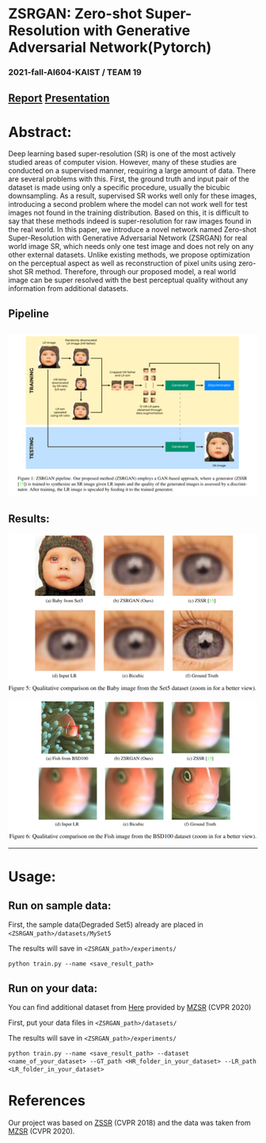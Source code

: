 # ZSRGAN: Zero-shot Super-Resolution with Generative Adversarial Network(Pytorch)
### 2021-fall-AI604-KAIST /  TEAM 19
[Report]()
[Presentation](https://www.youtube.com/watch?v=EquVMzSdkHo&list=PLgaQUWOjONyV9f1LK30reH6gCj14PcUot)
-----------------

# Abstract:
Deep learning based super-resolution (SR) is one of the
most actively studied areas of computer vision. However,
many of these studies are conducted on a supervised manner, requiring a large amount of data. There are several
problems with this. First, the ground truth and input pair of
the dataset is made using only a specific procedure, usually
the bicubic downsampling. As a result, supervised SR works
well only for these images, introducing a second problem
where the model can not work well for test images not found
in the training distribution. Based on this, it is difficult to
say that these methods indeed is super-resolution for raw
images found in the real world. In this paper, we introduce a
novel network named Zero-shot Super-Resolution with Generative Adversarial Network (ZSRGAN) for real world image SR, which needs only one test image and does not rely
on any other external datasets. Unlike existing methods,
we propose optimization on the perceptual aspect as well
as reconstruction of pixel units using zero-shot SR method.
Therefore, through our proposed model, a real world image can be super resolved with the best perceptual quality
without any information from additional datasets.


## Pipeline

## ![pipline](./figs/pipline.png)

## Results:

![Result1](./figs/Result1.png)



![Result2](./figs/Result2.png)

----------
# Usage:

## Run on sample data:
First, the sample data(Degraded Set5) already are placed in ```<ZSRGAN_path>/datasets/MySet5```

The results will save in ```<ZSRGAN_path>/experiments/```

```
python train.py --name <save_result_path>
```
## Run on your data:
You can find additional dataset 
from [Here](https://drive.google.com/file/d/16L961dGynkraoawKE2XyiCh4pdRS-e4Y/view) 
provided by [MZSR](https://github.com/JWSoh/MZSR) (CVPR 2020)

First, put your data files in ```<ZSRGAN_path>/datasets/```

The results will save in ```<ZSRGAN_path>/experiments/```

```
python train.py --name <save_result_path> --dataset <name_of_your_dataset> --GT_path <HR_folder_in_your_dataset> --LR_path <LR_folder_in_your_dataset>
```
# References
Our project was based on [ZSSR](https://github.com/assafshocher/ZSSR) (CVPR 2018) and the data was taken from [MZSR](https://github.com/JWSoh/MZSR) (CVPR 2020).
